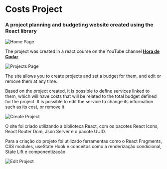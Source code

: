 # Costs Project
### A project planning and budgeting website created using the React library

![Home Page](https://i.imgur.com/HsAKCMF.png)

The project was created in a react course on the YouTube channel **[Hora de Codar](https://www.youtube.com/@MatheusBattisti)**

![Projects Page](https://i.imgur.com/U1z7nfF.png)

The site allows you to create projects and set a budget for them, and edit or remove them at any time.

Based on the project created, it is possible to define services linked to them, which will have costs that will be related to the total budget defined for the project. It is possible to edit the service to change its information such as its cost, or remove it

![Create Project](https://i.imgur.com/Q0D5ZNM.png)

O site foi criado utilizando a biblioteca React, com os pacotes React Icons, React Router Dom, Json Server e o pacote UUID.

Para a criação do projeto foi utilizado ferramentas como o React Fragments, CSS modules, useState Hook e conceitos como a renderização condicional, State Lift e componentização

![Edit Project](https://i.imgur.com/HJX0sMv.png)
